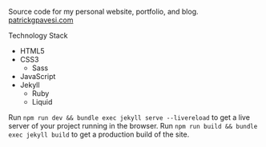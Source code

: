 Source code for my personal website, portfolio, and blog. [patrickgpavesi.com](https://patrickgpavesi.com)

Technology Stack

- HTML5
- CSS3
  - Sass
- JavaScript
- Jekyll
  - Ruby
  - Liquid

Run `npm run dev && bundle exec jekyll serve --livereload` to get a live server of your project running in the browser. Run `npm run build && bundle exec jekyll build` to get a production build of the site.
